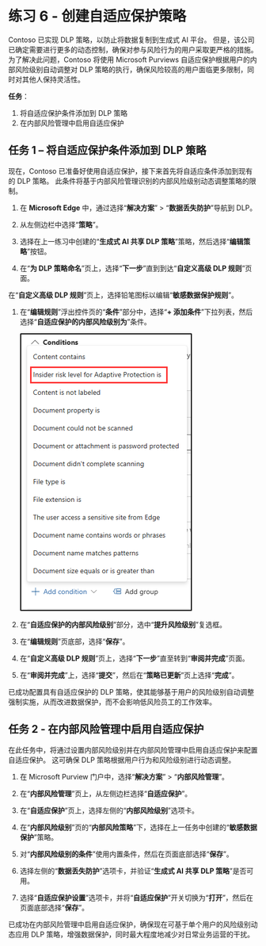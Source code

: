 # 练习 6 - 创建自适应保护策略

Contoso 已实现 DLP 策略，以防止将数据复制到生成式 AI 平台。 但是，该公司已确定需要进行更多的动态控制，确保对参与风险行为的用户采取更严格的措施。 为了解决此问题，Contoso 将使用 Microsoft Purviews 自适应保护根据用户的内部风险级别自动调整对 DLP 策略的执行，确保风险较高的用户面临更多限制，同时对其他人保持灵活性。

**任务**：

1. 将自适应保护条件添加到 DLP 策略
1. 在内部风险管理中启用自适应保护

## 任务 1 – 将自适应保护条件添加到 DLP 策略

现在，Contoso 已准备好使用自适应保护，接下来首先将自适应条件添加到现有的 DLP 策略。 此条件将基于内部风险管理识别的内部风险级别动态调整策略的限制。

1. 在 **Microsoft Edge** 中，通过选择“**解决方案**” > “**数据丢失防护**”导航到 DLP。

1. 从左侧边栏中选择“**策略**”。

1. 选择在上一练习中创建的“**生成式 AI 共享 DLP 策略**”策略，然后选择“**编辑策略**”按钮。

1. 在“**为 DLP 策略命名**”页上，选择“**下一步**”直到到达“**自定义高级 DLP 规则**”页面。

在“**自定义高级 DLP 规则**”页上，选择铅笔图标以编辑“**敏感数据保护规则**”。

1. 在“**编辑规则**”浮出控件页的“**条件**”部分中，选择“**+ 添加条件**”下拉列表，然后选择“**自适应保护的内部风险级别为**”条件。

   ![显示“策略已成功发布”通知的屏幕截图。](../Media/dlp-adaptive-protection-condition.png)

1. 在“**自适应保护的内部风险级别**”部分，选中“**提升风险级别**”复选框。

1. 在“**编辑规则**”页底部，选择“**保存**”。

1. 在“**自定义高级 DLP 规则**”页上，选择“**下一步**”直至转到“**审阅并完成**”页面。

1. 在“**审阅并完成**”上，选择“**提交**”，然后在“**策略已更新**”页上选择“**完成**”。

已成功配置具有自适应保护的 DLP 策略，使其能够基于用户的风险级别自动调整强制实施，从而改进数据保护，而不会影响低风险员工的工作效率。

## 任务 2 - 在内部风险管理中启用自适应保护

在此任务中，将通过设置内部风险级别并在内部风险管理中启用自适应保护来配置自适应保护。 这可确保 DLP 策略根据用户行为和风险级别进行动态调整。

1. 在 Microsoft Purview 门户中，选择“**解决方案**” > “**内部风险管理**”。

1. 在“**内部风险管理**”页上，从左侧边栏选择“**自适应保护**”。

1. 在“**自适应保护**”页上，选择左侧的“**内部风险级别**”选项卡。

1. 在“**内部风险级别**”页的“**内部风险策略**”下，选择在上一任务中创建的“**敏感数据保护**”策略。

1. 对“**内部风险级别的条件**”使用内置条件，然后在页面底部选择“**保存**”。

1. 选择左侧的“**数据丢失防护**”选项卡，并验证“**生成式 AI 共享 DLP 策略**”是否可用。

1. 选择“**自适应保护设置**”选项卡，并将“**自适应保护**”开关切换为“**打开**”，然后在页面底部选择“**保存**”。

已成功在内部风险管理中启用自适应保护，确保现在可基于单个用户的风险级别动态应用 DLP 策略，增强数据保护，同时最大程度地减少对日常业务运营的干扰。
